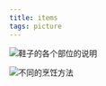 ```yaml
---
title: items
tags: picture
---
```


![鞋子的各个部位的说明](https://i0.wp.com/grammar.tips/wp-content/uploads/2020/02/TheEnglishGrammarClub04.jpg?fit=2048%2C2048&ssl=1)

![不同的烹饪方法](https://scontent-sea1-1.xx.fbcdn.net/v/t1.6435-9/100559353_691241251430465_8230730912074039296_n.jpg?_nc_cat=109&ccb=1-7&_nc_sid=36a2c1&_nc_ohc=ZZb1uPh2JccAX-I7EMC&_nc_ht=scontent-sea1-1.xx&oh=00_AfBKJQPtknxRdhpIwsl8KNuwK1CI5TwZhA2cCHtzHL-KbQ&oe=64F2FF4B)
![]()
![]()
![]()
![]()
![]()
![]()
![]()
![]()
![]()
![]()
![]()
























